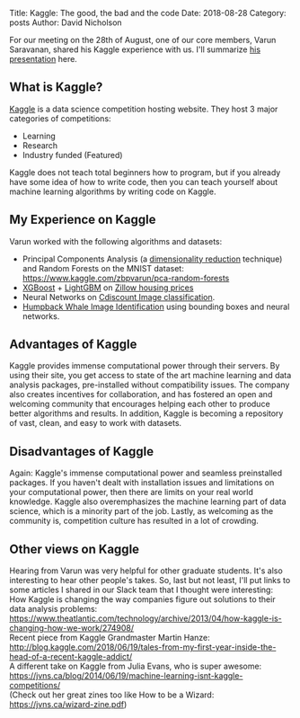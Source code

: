 Title: Kaggle: The good, the bad and the code
Date: 2018-08-28
Category: posts
Author: David Nicholson

For our meeting on the 28th of August, one of our core members, Varun Saravanan, shared his Kaggle experience with us. I'll summarize [his presentation](https://github.com/Data-Science-for-Scientists-ATL/meeting-2018-08-28) here.

## What is Kaggle?
[Kaggle](https://www.kaggle.com/) is a data science competition hosting website.
They host 3 major categories of competitions:

* Learning
* Research
* Industry funded (Featured)

Kaggle does not teach total beginners how to program, but if you already have some idea of how to write code, then you can teach yourself about machine learning algorithms by writing code on Kaggle.

## My Experience on Kaggle
Varun worked with the following algorithms and datasets:

* Principal Components Analysis (a [dimensionality reduction](http://scikit-learn.org/stable/modules/unsupervised_reduction.html) technique) and Random Forests on the MNIST dataset: https://www.kaggle.com/zbpvarun/pca-random-forests
* [XGBoost](https://xgboost.readthedocs.io/en/latest/) + [LightGBM](https://lightgbm.readthedocs.io/en/latest/) on [Zillow housing prices](https://www.kaggle.com/c/zillow-prize-1)
* Neural Networks on [Cdiscount Image classification](https://www.kaggle.com/c/cdiscount-image-classification-challenge).
* [Humpback Whale Image Identification](https://www.kaggle.com/c/whale-categorization-playground) using bounding boxes and neural networks.

## Advantages of Kaggle
Kaggle provides immense computational power through their servers. By using their site, you get access to state of the art machine learning and data analysis packages, pre-installed without compatibility issues. The company also creates incentives for collaboration, and has fostered an open and welcoming community that encourages helping each other to produce better algorithms and results. In addition, Kaggle is becoming a repository of vast, clean, and easy to work with datasets.

## Disadvantages of Kaggle
Again: Kaggle's immense computational power and seamless preinstalled packages. If you haven't dealt with installation issues and limitations on your computational power, then there are limits on your real world knowledge. Kaggle also overemphasizes the machine learning part of data science, which is a minority part of the job. Lastly, as welcoming as the community is, competition culture has resulted in a lot of crowding.

## Other views on Kaggle
Hearing from Varun was very helpful for other graduate students. It's also interesting to hear other people's takes. So, last but not least, I'll put links to some articles I shared in our Slack team that I thought were interesting:  
How Kaggle is changing the way companies figure out solutions to their data analysis problems: <https://www.theatlantic.com/technology/archive/2013/04/how-kaggle-is-changing-how-we-work/274908/>  
Recent piece from Kaggle Grandmaster Martin Hanze: <http://blog.kaggle.com/2018/06/19/tales-from-my-first-year-inside-the-head-of-a-recent-kaggle-addict/>  
A different take on Kaggle from Julia Evans, who is super awesome: <https://jvns.ca/blog/2014/06/19/machine-learning-isnt-kaggle-competitions/>  
(Check out her great zines too like How to be a Wizard: <https://jvns.ca/wizard-zine.pdf>)